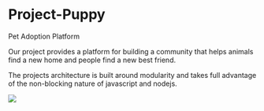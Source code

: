 # Project-Puppy
Pet Adoption Platform

Our project provides a platform for building a community that
helps animals find a new home and people find a new best friend.

The projects architecture is built around modularity and takes full advantage
of the non-blocking nature of javascript and nodejs.

![](https://cdn.rawgit.com/Gyokay/Project-Puppy/master/src/public/img/pug.svg?raw=true)
